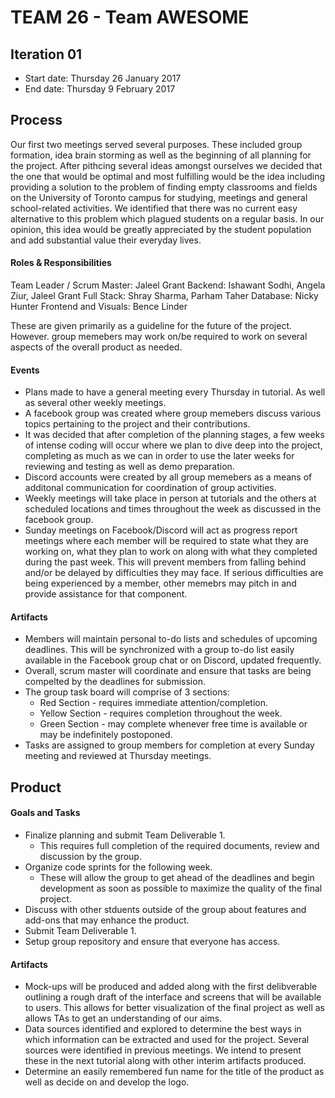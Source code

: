 # TEAM 26 - Team AWESOME

## Iteration 01

 * Start date: Thursday 26 January 2017
 * End date: Thursday 9 February 2017

## Process

Our first two meetings served several purposes. These included group formation, idea brain storming as well as the beginning of all planning for the project. After pithcing several ideas amongst ourselves we decided that the one that would be optimal and most fulfilling would be the idea including providing a solution to the problem of finding empty classrooms and fields on the University of Toronto campus for studying, meetings and general school-related activities. We identified that there was no current easy alternative to this problem which plagued students on a regular basis. In our opinion, this idea would be greatly appreciated by the student population and add substantial value their everyday lives. 

#### Roles & Responsibilities

Team Leader / Scrum Master: Jaleel Grant
Backend: Ishawant Sodhi, Angela Ziur, Jaleel Grant
Full Stack: Shray Sharma, Parham Taher
Database: Nicky Hunter
Frontend and Visuals: Bence Linder

These are given primarily as a guideline for the future of the project. However. group memebers may work on/be required to work on several aspects of the overall product as needed.

#### Events

 * Plans made to have a general meeting every Thursday in tutorial. As well as several other weekly meetings.
 * A facebook group was created where group memebers discuss various topics pertaining to the project and their contributions. 
 * It was decided that after completion of the planning stages, a few weeks of intense coding will occur where we plan to dive deep into the project, completing as much as we can in order to use the later weeks for reviewing and testing as well as demo preparation.
 * Discord accounts were created by all group memebers as a means of additonal communication for coordination of group activities. 
 * Weekly meetings will take place in person at tutorials and the others at scheduled locations and times throughout the week as discussed in the facebook group. 
 * Sunday meetings on Facebook/Discord will act as progress report meetings where each member will be required to state what they are working on, what they plan to work on along with what they completed during the past week. This will prevent members from falling behind and/or be delayed by difficulties they may face. If serious difficulties are being experienced by a member, other memebrs may pitch in and provide assistance for that component. 

#### Artifacts

* Members will maintain personal to-do lists and schedules of upcoming deadlines. This will be synchronized with a group to-do list easily available in the Facebook group chat or on Discord, updated frequently.
* Overall, scrum master will coordinate and ensure that tasks are being compelted by the deadlines for submission.
* The group task board will comprise of 3 sections:
	* Red Section - requires immediate attention/completion.
	* Yellow Section - requires completion throughout the week.
	* Green Section - may complete whenever free time is available or may be indefinitely postoponed. 
* Tasks are assigned to group members for completion at every Sunday meeting and reviewed at Thursday meetings. 


## Product

#### Goals and Tasks

 * Finalize planning and submit Team Deliverable 1.
 	* This requires full completion of the required documents, review and discussion by the group.
 * Organize code sprints for the following week.
 	* These will allow the group to get ahead of the deadlines and begin development as soon as possible to maximize the quality of the final project.
 * Discuss with other stduents outside of the group about features and add-ons that may enhance the product. 
 * Submit Team Deliverable 1.
 * Setup group repository and ensure that everyone has access.

#### Artifacts

 * Mock-ups will be produced and added along with the first delibverable outlining a rough draft of the interface and screens that will be available to users. This allows for better visualization of the final project as well as allows TAs to get an understanding of our aims.
 * Data sources identified and explored to determine the best ways in which information can be extracted and used for the project. Several sources were identified in previous meetings. We intend to present these in the next tutorial along with other interim artifacts produced.
 * Determine an easily remembered fun name for the title of the product as well as decide on and develop the logo.